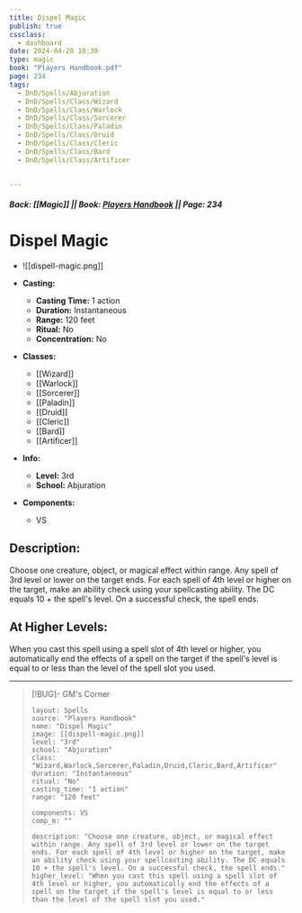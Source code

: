 ```yaml
---
title: Dispel Magic
publish: true
cssclass:
  - dashboard
date: 2024-04-20 18:30
type: magic
book: "Players Handbook.pdf"
page: 234
tags:
  - DnD/Spells/Abjuration
  - DnD/Spells/Class/Wizard
  - DnD/Spells/Class/Warlock
  - DnD/Spells/Class/Sorcerer
  - DnD/Spells/Class/Paladin
  - DnD/Spells/Class/Druid
  - DnD/Spells/Class/Cleric
  - DnD/Spells/Class/Bard
  - DnD/Spells/Class/Artificer


---
```


##### Back: [[Magic]] || Book: [Players Handbook](https://drive.google.com/drive/folders/1O5bhpYizcIT5xxAoLOuzCRht_PVS7VSG?usp=sharing) || Page: 234

# Dispel Magic
- ![[dispell-magic.png]]
- **Casting:**
    - **Casting Time:** 1 action
    - **Duration:** Instantaneous
    - **Range:** 120 feet
    - **Ritual:** No
    - **Concentration:** No
- **Classes:**
    - [[Wizard]]
    - [[Warlock]]
    - [[Sorcerer]]
    - [[Paladin]]
    - [[Druid]]
    - [[Cleric]]
    - [[Bard]]
    - [[Artificer]]

- **Info:**
    - **Level:** 3rd
    - **School:** Abjuration
- **Components:**
    - VS


## Description:
Choose one creature, object, or magical effect within range. Any spell of 3rd level or lower on the target ends. For each spell of 4th level or higher on the target, make an ability check using your spellcasting ability. The DC equals 10 + the spell's level. On a successful check, the spell ends.

## At Higher Levels:
When you cast this spell using a spell slot of 4th level or higher, you automatically end the effects of a spell on the target if the spell's level is equal to or less than the level of the spell slot you used.

---

> [!BUG]- GM's Corner
>
> ```statblock
> layout: Spells
> source: "Players Handbook"
> name: "Dispel Magic"
> image: [[dispell-magic.png]]
> level: "3rd"
> school: "Abjuration"
> class: "Wizard,Warlock,Sorcerer,Paladin,Druid,Cleric,Bard,Artificer"
> duration: "Instantaneous"
> ritual: "No"
> casting_time: "1 action"
> range: "120 feet"
>
> components: VS
> comp_m: ""
>
> description: "Choose one creature, object, or magical effect within range. Any spell of 3rd level or lower on the target ends. For each spell of 4th level or higher on the target, make an ability check using your spellcasting ability. The DC equals 10 + the spell's level. On a successful check, the spell ends."
> higher_level: "When you cast this spell using a spell slot of 4th level or higher, you automatically end the effects of a spell on the target if the spell's level is equal to or less than the level of the spell slot you used."
> ```
